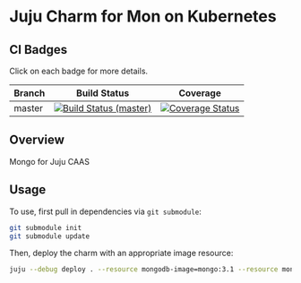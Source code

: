 
Juju Charm for Mon on Kubernetes
==================================

CI Badges
---------

Click on each badge for more details.

| Branch | Build Status | Coverage |
|--------|--------------|----------|
| master | [![Build Status (master)](https://travis-ci.org/majduk/charm-k8s-mongodb.svg?branch=master)](https://travis-ci.org/majduk/charm-k8s-mongodb.svg?branch=master) | [![Coverage Status](https://coveralls.io/repos/github/majduk/charm-k8s-mongodb/badge.svg?branch=master)](https://coveralls.io/github/majduk/charm-k8s-mongodb?branch=master) |


Overview
---------

Mongo for Juju CAAS

Usage
---------

To use, first pull in dependencies via `git submodule`:

```bash
git submodule init
git submodule update
```

Then, deploy the charm with an appropriate image resource:

```bash
juju --debug deploy . --resource mongodb-image=mongo:3.1 --resource mongodb-sidecar-image=mongo-sidecar:3.1
```


